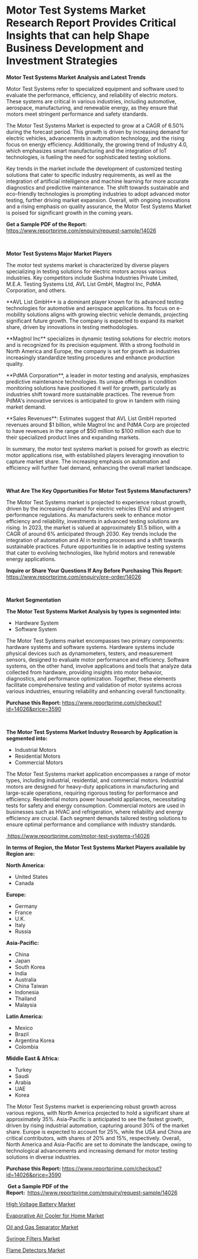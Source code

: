 <p><h1>Motor Test Systems Market Research Report Provides Critical Insights that can help Shape Business Development and Investment Strategies</h1></p><p><strong>Motor Test Systems Market Analysis and Latest Trends</strong></p>
<p><p>Motor Test Systems refer to specialized equipment and software used to evaluate the performance, efficiency, and reliability of electric motors. These systems are critical in various industries, including automotive, aerospace, manufacturing, and renewable energy, as they ensure that motors meet stringent performance and safety standards. </p><p>The Motor Test Systems Market is expected to grow at a CAGR of 6.50% during the forecast period. This growth is driven by increasing demand for electric vehicles, advancements in automation technology, and the rising focus on energy efficiency. Additionally, the growing trend of Industry 4.0, which emphasizes smart manufacturing and the integration of IoT technologies, is fueling the need for sophisticated testing solutions.</p><p>Key trends in the market include the development of customized testing solutions that cater to specific industry requirements, as well as the integration of artificial intelligence and machine learning for more accurate diagnostics and predictive maintenance. The shift towards sustainable and eco-friendly technologies is prompting industries to adopt advanced motor testing, further driving market expansion. Overall, with ongoing innovations and a rising emphasis on quality assurance, the Motor Test Systems Market is poised for significant growth in the coming years.</p></p>
<p><strong>Get a Sample PDF of the Report:&nbsp;</strong> <a href="https://www.reportprime.com/enquiry/request-sample/14026?utm_campaign=1159&utm_medium=2&utm_source=Github&utm_content=ia&utm_term=29112024&utm_id=motor-test-systems">https://www.reportprime.com/enquiry/request-sample/14026</a></p>
<p>&nbsp;</p>
<p><strong>Motor Test Systems Major Market Players</strong></p>
<p><p>The motor test systems market is characterized by diverse players specializing in testing solutions for electric motors across various industries. Key competitors include Sushma Industries Private Limited, M.E.A. Testing Systems Ltd, AVL List GmbH, Magtrol Inc, PdMA Corporation, and others.</p><p>**AVL List GmbH** is a dominant player known for its advanced testing technologies for automotive and aerospace applications. Its focus on e-mobility solutions aligns with growing electric vehicle demands, projecting significant future growth. The company is expected to expand its market share, driven by innovations in testing methodologies.</p><p>**Magtrol Inc** specializes in dynamic testing solutions for electric motors and is recognized for its precision equipment. With a strong foothold in North America and Europe, the company is set for growth as industries increasingly standardize testing procedures and enhance production quality.</p><p>**PdMA Corporation**, a leader in motor testing and analysis, emphasizes predictive maintenance technologies. Its unique offerings in condition monitoring solutions have positioned it well for growth, particularly as industries shift toward more sustainable practices. The revenue from PdMA's innovative services is anticipated to grow in tandem with rising market demand.</p><p>**Sales Revenues**: Estimates suggest that AVL List GmbH reported revenues around $1 billion, while Magtrol Inc and PdMA Corp are projected to have revenues in the range of $50 million to $100 million each due to their specialized product lines and expanding markets.</p><p>In summary, the motor test systems market is poised for growth as electric motor applications rise, with established players leveraging innovation to capture market share. The increasing emphasis on automation and efficiency will further fuel demand, enhancing the overall market landscape.</p></p>
<p>&nbsp;</p>
<p><strong>What Are The Key Opportunities For Motor Test Systems Manufacturers?</strong></p>
<p><p>The Motor Test Systems market is projected to experience robust growth, driven by the increasing demand for electric vehicles (EVs) and stringent performance regulations. As manufacturers seek to enhance motor efficiency and reliability, investments in advanced testing solutions are rising. In 2023, the market is valued at approximately $1.5 billion, with a CAGR of around 6% anticipated through 2030. Key trends include the integration of automation and AI in testing processes and a shift towards sustainable practices. Future opportunities lie in adaptive testing systems that cater to evolving technologies, like hybrid motors and renewable energy applications.</p></p>
<p><strong>Inquire or Share Your Questions If Any Before Purchasing This Report:</strong> <a href="https://www.reportprime.com/enquiry/pre-order/14026?utm_campaign=1159&utm_medium=2&utm_source=Github&utm_content=ia&utm_term=29112024&utm_id=motor-test-systems">https://www.reportprime.com/enquiry/pre-order/14026</a></p>
<p>&nbsp;</p>
<p><strong>Market Segmentation</strong></p>
<p><strong>The Motor Test Systems Market Analysis by types is segmented into:</strong></p>
<p><ul><li>Hardware System</li><li>Software System</li></ul></p>
<p><p>The Motor Test Systems market encompasses two primary components: hardware systems and software systems. Hardware systems include physical devices such as dynamometers, testers, and measurement sensors, designed to evaluate motor performance and efficiency. Software systems, on the other hand, involve applications and tools that analyze data collected from hardware, providing insights into motor behavior, diagnostics, and performance optimization. Together, these elements facilitate comprehensive testing and validation of motor systems across various industries, ensuring reliability and enhancing overall functionality.</p></p>
<p><strong>Purchase this Report:&nbsp;</strong><a href="https://www.reportprime.com/checkout?id=14026&price=3590&utm_campaign=1159&utm_medium=2&utm_source=Github&utm_content=ia&utm_term=29112024&utm_id=motor-test-systems">https://www.reportprime.com/checkout?id=14026&price=3590</a></p>
<p>&nbsp;</p>
<p><strong>The Motor Test Systems Market Industry Research by Application is segmented into:</strong></p>
<p><ul><li>Industrial Motors</li><li>Residential Motors</li><li>Commercial Motors</li></ul></p>
<p><p>The Motor Test Systems market application encompasses a range of motor types, including industrial, residential, and commercial motors. Industrial motors are designed for heavy-duty applications in manufacturing and large-scale operations, requiring rigorous testing for performance and efficiency. Residential motors power household appliances, necessitating tests for safety and energy consumption. Commercial motors are used in businesses such as HVAC and refrigeration, where reliability and energy efficiency are crucial. Each segment demands tailored testing solutions to ensure optimal performance and compliance with industry standards.</p></p>
<p><a href="https://www.reportprime.com/motor-test-systems-r14026?utm_campaign=1159&utm_medium=2&utm_source=Github&utm_content=ia&utm_term=29112024&utm_id=motor-test-systems">&nbsp;https://www.reportprime.com/motor-test-systems-r14026</a></p>
<p><strong>In terms of Region, the Motor Test Systems Market Players available by Region are:</strong></p>
<p>
    <p> <strong> North America: </strong>
        <ul>
            <li>United States</li>
            <li>Canada</li>
        </ul>
        </p> 
    <p> <strong> Europe: </strong>
        <ul>
            <li>Germany</li>
            <li>France</li>
            <li>U.K.</li>
            <li>Italy</li>
            <li>Russia</li>
        </ul>
        </p> 
    <p> <strong> Asia-Pacific: </strong>
        <ul>
            <li>China</li>
            <li>Japan</li>
            <li>South Korea</li>
            <li>India</li>
            <li>Australia</li>
            <li>China Taiwan</li>
            <li>Indonesia</li>
            <li>Thailand</li>
            <li>Malaysia</li>
        </ul>
        </p> 
    <p> <strong> Latin America: </strong>
        <ul>
            <li>Mexico</li>
            <li>Brazil</li>
            <li>Argentina Korea</li>
            <li>Colombia</li>
        </ul>
        </p> 
    <p> <strong> Middle East & Africa: </strong>
        <ul>
            <li>Turkey</li>
            <li>Saudi</li>
            <li>Arabia</li>
            <li>UAE</li>
            <li>Korea</li>
        </ul>
    </p>
    </p>
<p><p>The Motor Test Systems market is experiencing robust growth across various regions, with North America projected to hold a significant share at approximately 35%. Asia-Pacific is anticipated to see the fastest growth, driven by rising industrial automation, capturing around 30% of the market share. Europe is expected to account for 25%, while the USA and China are critical contributors, with shares of 20% and 15%, respectively. Overall, North America and Asia-Pacific are set to dominate the landscape, owing to technological advancements and increasing demand for motor testing solutions in diverse industries.</p></p>
<p><strong>Purchase this Report: </strong><a href="https://www.reportprime.com/checkout?id=14026&price=3590&utm_campaign=1159&utm_medium=2&utm_source=Github&utm_content=ia&utm_term=29112024&utm_id=motor-test-systems">https://www.reportprime.com/checkout?id=14026&price=3590</a></p>
<p>&nbsp;<strong>Get a Sample PDF of the Report:&nbsp;&nbsp;</strong><a href="https://www.reportprime.com/enquiry/request-sample/14026?utm_campaign=1159&utm_medium=2&utm_source=Github&utm_content=ia&utm_term=29112024&utm_id=motor-test-systems">https://www.reportprime.com/enquiry/request-sample/14026</a></p>
<p><strong></strong></p>
<p><p><a href="https://issuu.com/reportprime-2/docs/high-voltage-battery-market-size-2030.pptx?utm_campaign=1159&utm_medium=2&utm_source=Github&utm_content=ia&utm_term=29112024&utm_id=motor-test-systems">High Voltage Battery Market</a></p><p><a href="https://www.linkedin.com/pulse/evaporative-air-cooler-home-market-revolution-size-share-emerging-ggjpf?utm_campaign=1159&utm_medium=2&utm_source=Github&utm_content=ia&utm_term=29112024&utm_id=motor-test-systems">Evaporative Air Cooler for Home Market</a></p><p><a href="https://www.linkedin.com/pulse/growth-projections-oil-gas-separator-market-comprehensive-analysis-qr36f?utm_campaign=1159&utm_medium=2&utm_source=Github&utm_content=ia&utm_term=29112024&utm_id=motor-test-systems">Oil and Gas Separator Market</a></p><p><a href="https://issuu.com/reportprime-2/docs/syringe-filters-market-size-2030.pptx?utm_campaign=1159&utm_medium=2&utm_source=Github&utm_content=ia&utm_term=29112024&utm_id=motor-test-systems">Syringe Filters Market</a></p><p><a href="https://www.linkedin.com/pulse/competitive-landscape-flame-detectors-impressive-cagr-41-key-wphtf?utm_campaign=1159&utm_medium=2&utm_source=Github&utm_content=ia&utm_term=29112024&utm_id=motor-test-systems">Flame Detectors Market</a></p></p>